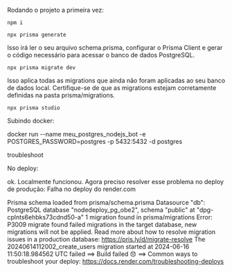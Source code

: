 Rodando o projeto a primeira vez:

`npm i`

`npx prisma generate`

Isso irá ler o seu arquivo schema.prisma, configurar o Prisma Client e gerar o código necessário para acessar o banco de dados PostgreSQL.


`npx prisma migrate dev`

Isso aplica todas as migrations que ainda não foram aplicadas ao seu banco de dados local. Certifique-se de que as migrations estejam corretamente definidas na pasta prisma/migrations.


`npx prisma studio`

Subindo docker:

docker run --name meu_postgres_nodejs_bot -e POSTGRES_PASSWORD=postgres -p 5432:5432 -d postgres


troubleshoot 

No deploy: 

ok. Localmente funcionou. Agora preciso resolver esse problema no deploy de produção:
Falha no deploy do render.com

Prisma schema loaded from prisma/schema.prisma
Datasource "db": PostgreSQL database "nodedeploy_pg_obe2", schema "public" at "dpg-cplnts6ehbks73cdnd50-a"
1 migration found in prisma/migrations
Error: P3009
migrate found failed migrations in the target database, new migrations will not be applied. Read more about how to resolve migration issues in a production database: https://pris.ly/d/migrate-resolve
The 20240614112002_create_users migration started at 2024-06-16 11:50:18.984562 UTC failed
==> Build failed 😞
==> Common ways to troubleshoot your deploy: https://docs.render.com/troubleshooting-deploys



